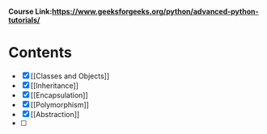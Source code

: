 
#### Course Link:https://www.geeksforgeeks.org/python/advanced-python-tutorials/

# Contents

- [x] [[Classes and Objects]]
- [x] [[Inheritance]]
- [x] [[Encapsulation]]
- [x] [[Polymorphism]]
- [x] [[Abstraction]]
- [ ] 